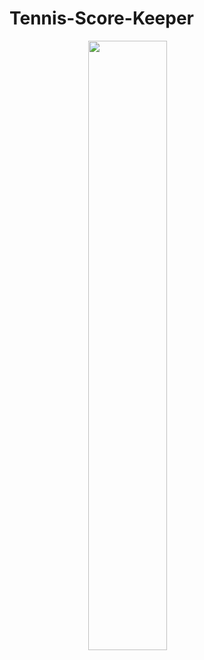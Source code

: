 # Tennis-Score-Keeper
<img style="display: block;
    margin-left: auto;
    margin-right: auto; width:50%; " src="https://s19.postimg.org/8wlzu59n7/9164752535252636955_account_id_1.png">

